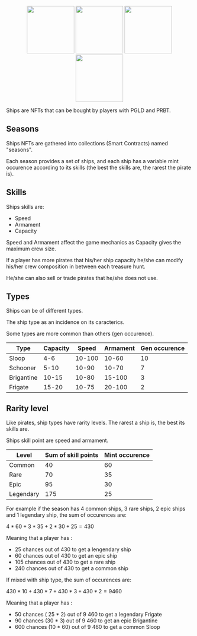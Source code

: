 <p align="center">
  <img width="128" height="128" src="./img/ship1.png">
  <img width="128" height="128" src="./img/ship2.png">
  <img width="128" height="128" src="./img/ship3.png">
  <img width="128" height="128" src="./img/ship4.png">
</p>

Ships are NFTs that can be bought by players with PGLD and PRBT.

## Seasons

Ships NFTs are gathered into collections (Smart Contracts) named "seasons".

Each season provides a set of ships, and each ship has a variable mint occurence according to its skills (the best the skills are, the rarest the pirate is).


## Skills

Ships skills are:
- Speed
- Armament
- Capacity

Speed and Armament affect the game mechanics as Capacity gives the maximum crew size.

If a player has more pirates that his/her ship capacity he/she can modify his/her crew composition in between each treasure hunt.

He/she can also sell or trade pirates that he/she does not use.

## Types

Ships can be of different types.

The ship type as an incidence on its caracterics. 

Some types are more common than others (gen occurence).

| Type       	| Capacity 	| Speed  	| Armament 	| Gen occurence 	  |
|------------	|----------	|--------	|----------	|-----------------	|
| Sloop      	| 4-6      	| 10-100 	| 10-60    	| 10              	|
| Schooner   	| 5-10     	| 10-90 	| 10-70    	| 7               	|
| Brigantine 	| 10-15    	| 10-80 	| 15-100   	| 3               	|
| Frigate    	| 15-20    	| 10-75  	| 20-100   	| 2               	|

## Rarity level

Like pirates, ship types have rarity levels. The rarest a ship is, the best its skills are.

Ships skill point are speed and armament.

| Level     | Sum of skill points | Mint occurence|
|-----------|---------------------|----------------|
| Common    | 40                  | 60             |
| Rare      | 70                  | 35             |
| Epic      | 95                  | 30             |
| Legendary | 175                 | 25             |


For example if the season has 4 common ships, 3 rare ships, 2 epic ships and 1 legendary ship, the sum of occurences are:

$4 * 60 + 3 * 35 + 2 * 30 + 25 = 430$

Meaning that a player has :
- 25 chances out of 430 to get a lengendary ship
- 60 chances out of 430 to get an epic ship
- 105 chances out of 430 to get a rare ship
- 240 chances out of 430 to get a common ship

If mixed with ship type, the sum of occurences are:

$430 * 10 + 430 * 7 + 430 * 3 + 430 * 2 = 9 460$

Meaning that a player has :
- 50 chances ( 25 * 2) out of 9 460 to get a legendary Frigate
- 90 chances (30 * 3) out of 9 460 to get an epic Brigantine
- 600 chances (10 * 60) out of 9 460 to get a common Sloop